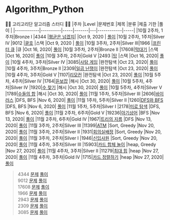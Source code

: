 # Algorithm_Python
🙆‍♂️ 고리고리단 알고리즘 스터디 🙆‍♀️
|주차          |Level     |문제번호 |제목     |분류 |제출 기한       |풀이     |
|------------|----------|-----|-------|---|------------|-----|
|10월 2주차, 1주차|Bronze I  |4344 |[평균은 넘겠지](https://www.acmicpc.net/problem/4344)|   |Oct 9, 2020 | [풀이](https://github.com/juno7803/Algorithm_Python/blob/main/4344%ED%8F%89%EA%B7%A0%EC%9D%80%EB%84%98%EA%B2%A0%EC%A7%80/4344.py)
|10월 2주차, 1주차|Silver IV |9012 |[괄호](https://www.acmicpc.net/problem/9012)    |스택 |Oct 9, 2020 | [풀이](https://github.com/juno7803/Algorithm_Python/blob/main/9012%EA%B4%84%ED%98%B8/9012.py)
|10월 3주차, 2주차|Silver III|1966 |[프린터 큐](https://www.acmicpc.net/problem/1966)  |큐  |Oct 16, 2020| [풀이](https://github.com/juno7803/Algorithm_Python/blob/main/1966%ED%94%84%EB%A6%B0%ED%84%B0%ED%81%90/1966.py)
|10월 3주차, 2주차|Bronze II |17608|[막대기](https://www.acmicpc.net/problem/17608)    |스택 |Oct 16, 2020| [풀이](https://github.com/juno7803/Algorithm_Python/blob/main/17608%EB%A7%89%EB%8C%80%EA%B8%B0/17608.py)
|10월 3주차, 2주차|Gold V  |2493 |[탑](https://www.acmicpc.net/problem/2493)      |스택 |Oct 16, 2020| [풀이](https://github.com/juno7803/Algorithm_Python/blob/main/2493%ED%83%91/2493.py)
|10월 4주차, 3주차|Silver IV |3085|[사탕 게임](https://www.acmicpc.net/problem/3085)      |완전탐색 |Oct 23, 2020| [풀이](https://github.com/juno7803/Algorithm_Python/blob/main/3085%EC%82%AC%ED%83%95%EA%B2%8C%EC%9E%84/3085.py)
|10월 4주차, 3주차|Bronze II  |2309|[일곱 난쟁이](https://www.acmicpc.net/problem/2309)      |완전탐색 |Oct 23, 2020| [풀이](https://github.com/juno7803/Algorithm_Python/blob/main/2309%EC%9D%BC%EA%B3%B1%EB%82%9C%EC%9F%81%EC%9D%B4/2309.py)
|10월 4주차, 3주차|Gold V |1107|[리모컨](https://www.acmicpc.net/problem/1107)      |완전탐색 |Oct 23, 2020| [풀이]()
|10월 5주차, 4주차|Silver IV |1764|[듣보잡](https://www.acmicpc.net/problem/1764)    |해시 |Oct 30, 2020| [풀이]()
|10월 5주차, 4주차|Silver IV |1920|[수 찾기](https://www.acmicpc.net/problem/1920)   |해시 |Oct 30, 2020| [풀이]()
|10월 5주차, 4주차|Silver V |1789|[수들의 합](https://www.acmicpc.net/problem/1789)   |해시 |Oct 30, 2020| [풀이]()
|11월 1주차, 5주차|Silver III |2606|[바이러스](https://www.acmicpc.net/problem/2606)  |DFS, BFS |Nov 6, 2020| [풀이]()
|11월 1주차, 5주차|Silver II |1260|[DFS와 BFS](https://www.acmicpc.net/problem/1260)  |DFS, BFS |Nov 6, 2020| [풀이]()
|11월 1주차, 5주차|Silver I |2178|[미로 탐색](https://www.acmicpc.net/problem/2178)  |DFS, BFS |Nov 6, 2020| [풀이]()
|11월 2주차, 6주차|Gold V |19236|[아기상어](https://www.acmicpc.net/problem/19236)  |BFS |Nov 13, 2020| [풀이]()
|11월 2주차, 6주차|Gold IV |1967|[트리의 지름](https://www.acmicpc.net/problem/1967)  |DFS |Nov 13, 2020| [풀이]()
|11월 3주차, 2주차|Silver III |11399|[ATM](https://www.acmicpc.net/problem/11399) |Sort, Greedy |Nov 20, 2020| [풀이]()
|11월 3주차, 2주차|Silver II |1931|[회의실배정](https://www.acmicpc.net/problem/1931) |Sort, Greedy |Nov 20, 2020| [풀이]()
|11월 3주차, 2주차|Silver I |1946|[신입사원](https://www.acmicpc.net/problem/1946) |Sort, Greedy |Nov 20, 2020| [풀이]()
|11월 4주차, 3주차|Silver III |15903|[카드 합체 놀이](https://www.acmicpc.net/problem/15903) |heap, Greedy |Nov 27, 2020| [풀이](https://github.com/juno7803/Algorithm_Python/blob/main/15903%EC%B9%B4%EB%93%9C%ED%95%A9%EC%B2%B4%EB%86%80%EC%9D%B4/15903.py)
|11월 4주차, 3주차|Silver II |11279|[최대 힙](https://www.acmicpc.net/problem/11279) |heap |Nov 27, 2020| [풀이](https://github.com/juno7803/Algorithm_Python/blob/main/11279%EC%B5%9C%EB%8C%80%ED%9E%99/11279.py)
|11월 4주차, 3주차|Gold IV |1715|[카드 정렬하기](https://www.acmicpc.net/problem/1715) |heap |Nov 27, 2020| [풀이](https://github.com/juno7803/Algorithm_Python/blob/main/1715%EC%B9%B4%EB%93%9C%EC%A0%95%EB%A0%AC%ED%95%98%EA%B8%B0/1715.py)

     
>4344 [문제](https://www.acmicpc.net/problem/4344)   [풀이]()   
>9012 [문제](https://www.acmicpc.net/problem/9012) [풀이]()   
>17608 [문제](https://www.acmicpc.net/problem/17608)   [풀이]()   
>1966 [문제](https://www.acmicpc.net/problem/1966) [풀이]()   
>2943 [문제](https://www.acmicpc.net/problem/2943) [풀이]()   
>2309 [문제](https://www.acmicpc.net/problem/2309) [풀이]()   
>3085 [문제](https://www.acmicpc.net/problem/2309) [풀이]()   